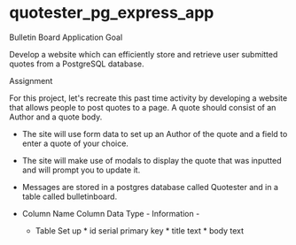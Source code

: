 # quotester_pg_express_app

Bulletin Board Application
Goal

Develop a website which can efficiently store and retrieve user submitted quotes from a PostgreSQL database.

Assignment


For this project, let's recreate this past time activity by developing a website that allows people to post quotes to a page. A quote should consist of an Author and a quote body.

   - The site will use form data to set up an Author of the quote and a field to enter a quote of your choice.

   - The site will make use of modals to display the quote that was inputted and will prompt you to update it.

   - Messages are stored in a postgres database called Quotester and in a table called bulletinboard.

   - Column Name	Column Data Type - Information -
       - Table Set up
              *  id	serial primary key
              *  title	text
              *  body	text
